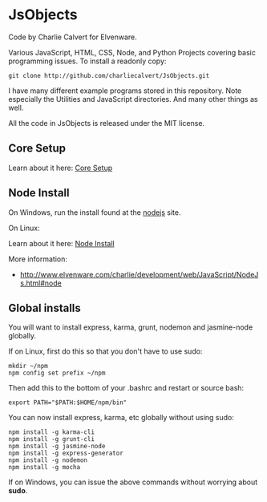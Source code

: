 # JsObjects

Code by Charlie Calvert for Elvenware.

Various JavaScript, HTML, CSS, Node, and Python Projects covering 
basic programming issues. To install a readonly copy:

    git clone http://github.com/charliecalvert/JsObjects.git

I have many different example programs stored in this 
repository. Note especially the Utilities and JavaScript
directories. And many other things as well.

All the code in JsObjects is released under the MIT license. 

## Core Setup

Learn about it here: [Core Setup](http://www.elvenware.com/charlie/os/linux/ConfigureLinux.html#core-setup)

## Node Install

On Windows, run the install found at the [nodejs](https://nodejs.org/) site.

On Linux:

Learn about it here: [Node Install](http://www.elvenware.com/charlie/os/linux/ConfigureLinux.html#install-node)

More information:

- <http://www.elvenware.com/charlie/development/web/JavaScript/NodeJs.html#node>


## Global installs

You will want to install express, karma, grunt, nodemon and jasmine-node globally.

If on Linux, first do this so that you don't have to use sudo:

    mkdir ~/npm
    npm config set prefix ~/npm

Then add this to the bottom of your .bashrc and restart or source bash:

    export PATH="$PATH:$HOME/npm/bin"

You can now install express, karma, etc globally without using sudo:

    npm install -g karma-cli
    npm install -g grunt-cli
    npm install -g jasmine-node
    npm install -g express-generator
    npm install -g nodemon
    npm install -g mocha

If on Windows, you can issue the above commands without worrying about
**sudo**. 
